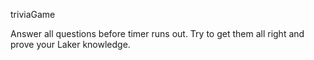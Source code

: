 triviaGame

Answer all questions before timer runs out. Try to get them all right and prove your Laker knowledge.